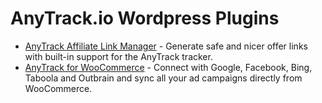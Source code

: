 # AnyTrack.io Wordpress Plugins

- [AnyTrack Affiliate Link Manager](./anytrack-affiliate-link-manager/trunk) - Generate safe and
nicer offer links with built-in support for the AnyTrack tracker.
- [AnyTrack for WooCommerce](./anytrack-for-woocommerce/trunk) - Connect with Google, Facebook,
Bing, Taboola and Outbrain and sync all your ad campaigns directly from WooCommerce.
